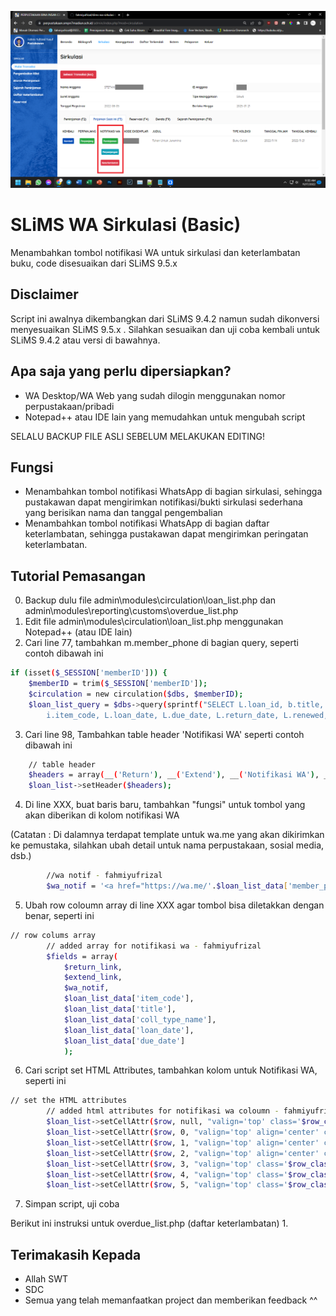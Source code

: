 [![N|Solid](https://github.com/fahmiyufrizal/slims-wa-sirkulasi-basic/blob/main/Screenshot%20(378).png)](#)
# SLiMS WA Sirkulasi (Basic)

Menambahkan tombol notifikasi WA untuk sirkulasi dan keterlambatan buku, code disesuaikan dari SLiMS 9.5.x

## Disclaimer

Script ini awalnya dikembangkan dari SLiMS 9.4.2 namun sudah dikonversi menyesuaikan SLiMS 9.5.x . Silahkan sesuaikan dan uji coba kembali untuk SLiMS 9.4.2 atau versi di bawahnya.

## Apa saja yang perlu dipersiapkan?
- WA Desktop/WA Web yang sudah dilogin menggunakan nomor perpustakaan/pribadi
- Notepad++ atau IDE lain yang memudahkan untuk mengubah script

SELALU BACKUP FILE ASLI SEBELUM MELAKUKAN EDITING!

## Fungsi

- Menambahkan tombol notifikasi WhatsApp di bagian sirkulasi, sehingga pustakawan dapat mengirimkan notifikasi/bukti sirkulasi sederhana yang berisikan nama dan tanggal pengembalian
- Menambahkan tombol notifikasi WhatsApp di bagian daftar keterlambatan, sehingga pustakawan dapat mengirimkan peringatan keterlambatan.

## Tutorial Pemasangan

0. Backup dulu file admin\modules\circulation\loan_list.php dan admin\modules\reporting\customs\overdue_list.php
1. Edit file admin\modules\circulation\loan_list.php menggunakan Notepad++ (atau IDE lain)
2. Cari line 77, tambahkan m.member_phone di bagian query, seperti contoh dibawah ini
```sh
if (isset($_SESSION['memberID'])) {
    $memberID = trim($_SESSION['memberID']);
    $circulation = new circulation($dbs, $memberID);
    $loan_list_query = $dbs->query(sprintf("SELECT L.loan_id, b.title, ct.coll_type_name,
        i.item_code, L.loan_date, L.due_date, L.return_date, L.renewed, m.member_name, m.member_phone,
````
3. Cari line 98, Tambahkan table header 'Notifikasi WA' seperti contoh dibawah ini
```sh
    // table header
	$headers = array(__('Return'), __('Extend'), __('Notifikasi WA'), __('Item Code'), __('Title'), __('Col. Type'), __('Loan Date'), __('Due Date'));
    $loan_list->setHeader($headers);
````
4. Di line XXX, buat baris baru, tambahkan "fungsi" untuk tombol yang akan diberikan di kolom notifikasi WA

(Catatan : Di dalamnya terdapat template untuk wa.me yang akan dikirimkan ke pemustaka, silahkan ubah detail untuk nama perpustakaan, sosial media, dsb.)
```sh
		//wa notif - fahmiyufrizal
		$wa_notif = '<a href="https://wa.me/'.$loan_list_data['member_phone'].'?text=Hi, *'.$loan_list_data['member_name'].'*%0a%0aData peminjaman buku anda telah tercatat di basis data kami.%0aUntuk pengembalian buku bisa dilakukan sebelum tanggal *'.$loan_list_data['due_date'].'*%0aUntuk perpanjangan peminjaman, silahkan hubungi pustakawan sebelum tanggal *'.$loan_list_data['due_date'].'* melalui pesan WhatsApp ini.%0a%0aTerima Kasih!%0a%0aPerpustakaan Bina Insan Cendekia%0aSMPN 7 Madiun%0aIG : @smpn7official.library%0aperpustakaan.smpn7madiun.sch.id "target="_blank" class="btn btn-success btn-sm">'.__('Peminjaman').'</a><br></br><a href="https://wa.me/'.$loan_list_data['member_phone'].'?text=Hi, *'.$loan_list_data['member_name'].'*%0a%0aBuku berhasil diperpanjang!%0aUntuk pengembalian buku bisa dilakukan sebelum tanggal *'.$loan_list_data['due_date'].'*%0a%0aTerima Kasih!%0a%0aPerpustakaan Bina Insan Cendekia%0aSMPN 7 Madiun%0aIG : @smpn7official.library%0aperpustakaan.smpn7madiun.sch.id "target="_blank" class="btn btn-info btn-sm">'.__('Perpanjangan').'</a><br></br> <a href="https://wa.me/'.$loan_list_data['member_phone'].'?text=Hi, *'.$loan_list_data['member_name'].'*%0a%0aTerdapat data keterlambatan peminjaman buku dalam basis data kami. Untuk melakukan perpanjangan buku, silahkan hubungi pustakawan di Perpustakaan.%0a%0aTerima Kasih.%0a%0aPerpustakaan Bina Insan Cendekia%0aSMPN 7 Madiun%0aIG : @smpn7official.library%0aperpustakaan.smpn7madiun.sch.id "target="_blank"class="btn btn-danger btn-sm">'.__('Keterlambatan').'</a>';	
````

5. Ubah row coloumn array di line XXX agar tombol bisa diletakkan dengan benar, seperti ini
```sh
// row colums array
		// added array for notifikasi wa - fahmiyufrizal
        $fields = array(
            $return_link,
            $extend_link,
			$wa_notif, 
            $loan_list_data['item_code'],
            $loan_list_data['title'],
            $loan_list_data['coll_type_name'],
            $loan_list_data['loan_date'],
            $loan_list_data['due_date']
            );
````
6. Cari script set HTML Attributes, tambahkan kolom untuk Notifikasi WA, seperti ini
```sh
// set the HTML attributes
		// added html attributes for notifikasi wa coloumn - fahmiyufrizal
        $loan_list->setCellAttr($row, null, "valign='top' class='$row_class'");
        $loan_list->setCellAttr($row, 0, "valign='top' align='center' class='$row_class' style='width: 5%;'");
		$loan_list->setCellAttr($row, 1, "valign='top' align='center' class='$row_class' style='width: 5%;'");
        $loan_list->setCellAttr($row, 2, "valign='top' align='center' class='$row_class' style='width: 5%;'");
        $loan_list->setCellAttr($row, 3, "valign='top' class='$row_class' style='width: 10%;'"); // digunakan untuk notifikasi WA
        $loan_list->setCellAttr($row, 4, "valign='top' class='$row_class' style='width: 50%;'");
        $loan_list->setCellAttr($row, 5, "valign='top' class='$row_class' style='width: 15%;'");	
````
7. Simpan script, uji coba

Berikut ini instruksi untuk overdue_list.php (daftar keterlambatan)
1.

## Terimakasih Kepada

- Allah SWT
- SDC
- Semua yang telah memanfaatkan project dan memberikan feedback ^^
